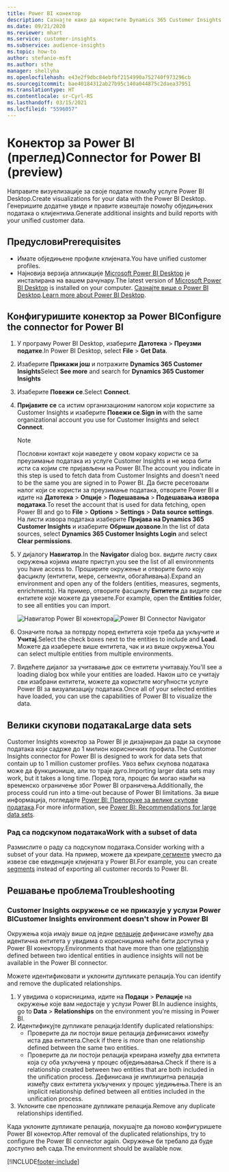 ```yaml
---
title: Power BI конектор
description: Сазнајте како да користите Dynamics 365 Customer Insights конектор у услузи Power BI.
ms.date: 09/21/2020
ms.reviewer: mhart
ms.service: customer-insights
ms.subservice: audience-insights
ms.topic: how-to
author: stefanie-msft
ms.author: sthe
manager: shellyha
ms.openlocfilehash: e43e2f9dbc84ebfbf2154990a752740f973296cb
ms.sourcegitcommit: bae40184312ab27b95c140a044875c2daea37951
ms.translationtype: HT
ms.contentlocale: sr-Cyrl-RS
ms.lasthandoff: 03/15/2021
ms.locfileid: "5596057"
---
```

# <a name="connector-for-power-bi-preview"></a><span data-ttu-id="56763-103">Конектор за Power BI (преглед)</span><span class="sxs-lookup"><span data-stu-id="56763-103">Connector for Power BI (preview)</span></span>

<span data-ttu-id="56763-104">Направите визуелизације за своје податке помоћу услуге Power BI Desktop.</span><span class="sxs-lookup"><span data-stu-id="56763-104">Create visualizations for your data with the Power BI Desktop.</span></span> <span data-ttu-id="56763-105">Генеришите додатне увиде и правите извештаје помоћу обједињених података о клијентима.</span><span class="sxs-lookup"><span data-stu-id="56763-105">Generate additional insights and build reports with your unified customer data.</span></span>

## <a name="prerequisites"></a><span data-ttu-id="56763-106">Предуслови</span><span class="sxs-lookup"><span data-stu-id="56763-106">Prerequisites</span></span>

- <span data-ttu-id="56763-107">Имате обједињене профиле клијената.</span><span class="sxs-lookup"><span data-stu-id="56763-107">You have unified customer profiles.</span></span>
- <span data-ttu-id="56763-108">Најновија верзија апликације [Microsoft Power BI Desktop](https://powerbi.microsoft.com/desktop/) је инсталирана на вашем рачунару.</span><span class="sxs-lookup"><span data-stu-id="56763-108">The latest version of [Microsoft Power BI Desktop](https://powerbi.microsoft.com/desktop/) is installed on your computer.</span></span> <span data-ttu-id="56763-109">[Сазнајте више о Power BI Desktop](/power-bi/desktop-what-is-desktop).</span><span class="sxs-lookup"><span data-stu-id="56763-109">[Learn more about Power BI Desktop](/power-bi/desktop-what-is-desktop).</span></span>

## <a name="configure-the-connector-for-power-bi"></a><span data-ttu-id="56763-110">Конфигуришите конектор за Power BI</span><span class="sxs-lookup"><span data-stu-id="56763-110">Configure the connector for Power BI</span></span>

1. <span data-ttu-id="56763-111">У програму Power BI Desktop, изаберите **Датотека** > **Преузми податке**.</span><span class="sxs-lookup"><span data-stu-id="56763-111">In Power BI Desktop, select **File** > **Get Data**.</span></span>

1. <span data-ttu-id="56763-112">Изаберите **Прикажи још** и потражите **Dynamics 365 Customer Insights**</span><span class="sxs-lookup"><span data-stu-id="56763-112">Select **See more** and search for **Dynamics 365 Customer Insights**</span></span>

1. <span data-ttu-id="56763-113">Изаберите **Повежи се**.</span><span class="sxs-lookup"><span data-stu-id="56763-113">Select **Connect**.</span></span>

1. <span data-ttu-id="56763-114">**Пријавите се** са истим организационим налогом који користите за Customer Insights и изаберите **Повежи се**.</span><span class="sxs-lookup"><span data-stu-id="56763-114">**Sign in** with the same organizational account you use for Customer Insights and select **Connect**.</span></span>
   > [!NOTE]
   > <span data-ttu-id="56763-115">Пословни контакт који наведете у овом кораку користи се за преузимање података из услуге Customer Insights и не мора бити исти са којим сте пријављени на Power BI.</span><span class="sxs-lookup"><span data-stu-id="56763-115">The account you indicate in this step is used to fetch data from Customer Insights and doesn't need to be the same you are signed in to Power BI.</span></span> <span data-ttu-id="56763-116">Да бисте ресетовали налог који се користи за преузимање података, отворите Power BI и идите на **Датотека** > **Опције** > **Подешавања** > **Подешавања извора података**.</span><span class="sxs-lookup"><span data-stu-id="56763-116">To reset the account that is used for data fetching, open Power BI and go to **File** > **Options** > **Settings** > **Data source settings**.</span></span> <span data-ttu-id="56763-117">На листи извора података изаберите **Пријава на Dynamics 365 Customer Insights** и изаберите **Обриши дозволе**.</span><span class="sxs-lookup"><span data-stu-id="56763-117">In the list of data sources, select **Dynamics 365 Customer Insights Login** and select **Clear permissions**.</span></span>  

1. <span data-ttu-id="56763-118">У дијалогу **Навигатор**.</span><span class="sxs-lookup"><span data-stu-id="56763-118">In the **Navigator** dialog box.</span></span> <span data-ttu-id="56763-119">видите листу свих окружења којима имате приступ.</span><span class="sxs-lookup"><span data-stu-id="56763-119">you see the list of all environments you have access to.</span></span> <span data-ttu-id="56763-120">Проширите окружење и отворите било коју фасциклу (ентитети, мере, сегменти, обогаћивања).</span><span class="sxs-lookup"><span data-stu-id="56763-120">Expand an environment and open any of the folders (entities, measures, segments, enrichments).</span></span> <span data-ttu-id="56763-121">На пример, отворите фасциклу **Ентитети** да видите све ентитете које можете да увезете.</span><span class="sxs-lookup"><span data-stu-id="56763-121">For example, open the **Entities** folder, to see all entities you can import.</span></span>

   <span data-ttu-id="56763-122">![Навигатор Power BI конектора](media/power-bi-navigator.png "Навигатор Power BI конектора")</span><span class="sxs-lookup"><span data-stu-id="56763-122">![Power BI Connector Navigator](media/power-bi-navigator.png "Power BI Connector Navigator")</span></span>

1. <span data-ttu-id="56763-123">Означите поља за потврду поред ентитета које треба да укључите и **Учитај**.</span><span class="sxs-lookup"><span data-stu-id="56763-123">Select the check boxes next to the entities to include and **Load**.</span></span> <span data-ttu-id="56763-124">Можете да изаберете више ентитета, чак и из више окружења.</span><span class="sxs-lookup"><span data-stu-id="56763-124">You can select multiple entities from multiple environments.</span></span>

1. <span data-ttu-id="56763-125">Видећете дијалог за учитавање док се ентитети учитавају.</span><span class="sxs-lookup"><span data-stu-id="56763-125">You'll see a loading dialog box while your entities are loaded.</span></span> <span data-ttu-id="56763-126">Након што се учитају сви изабрани ентитети, можете да користите могућности услуге Power BI за визуализацију података.</span><span class="sxs-lookup"><span data-stu-id="56763-126">Once all of your selected entities have loaded, you can use the capabilities of Power BI to visualize the data.</span></span>

## <a name="large-data-sets"></a><span data-ttu-id="56763-127">Велики скупови података</span><span class="sxs-lookup"><span data-stu-id="56763-127">Large data sets</span></span>

<span data-ttu-id="56763-128">Customer Insights конектор за Power BI је дизајниран да ради за скупове података који садрже до 1 милион корисничких профила.</span><span class="sxs-lookup"><span data-stu-id="56763-128">The Customer Insights connector for Power BI is designed to work for data sets that contain up to 1 million customer profiles.</span></span> <span data-ttu-id="56763-129">Увоз већих скупова података може да функционише, али то траје дуго.</span><span class="sxs-lookup"><span data-stu-id="56763-129">Importing larger data sets may work, but it takes a long time.</span></span> <span data-ttu-id="56763-130">Поред тога, процес би могао наићи на временско ограничење због Power BI ограничења.</span><span class="sxs-lookup"><span data-stu-id="56763-130">Additionally, the process could run into a time-out because of Power BI limitations.</span></span> <span data-ttu-id="56763-131">За више информација, погледајте [Power BI: Препоруке за велике скупове података](/power-bi/admin/service-premium-what-is#large-datasets).</span><span class="sxs-lookup"><span data-stu-id="56763-131">For more information, see [Power BI: Recommendations for large data sets](/power-bi/admin/service-premium-what-is#large-datasets).</span></span> 

### <a name="work-with-a-subset-of-data"></a><span data-ttu-id="56763-132">Рад са подскупом података</span><span class="sxs-lookup"><span data-stu-id="56763-132">Work with a subset of data</span></span>

<span data-ttu-id="56763-133">Размислите о раду са подскупом података.</span><span class="sxs-lookup"><span data-stu-id="56763-133">Consider working with a subset of your data.</span></span> <span data-ttu-id="56763-134">На пример, можете да креирате[ сегменте](segments.md) уместо да извезе све евиденције клијената у Power BI.</span><span class="sxs-lookup"><span data-stu-id="56763-134">For example, you can create [segments](segments.md) instead of exporting all customer records to Power BI.</span></span>

## <a name="troubleshooting"></a><span data-ttu-id="56763-135">Решавање проблема</span><span class="sxs-lookup"><span data-stu-id="56763-135">Troubleshooting</span></span>

### <a name="customer-insights-environment-doesnt-show-in-power-bi"></a><span data-ttu-id="56763-136">Customer Insights окружење се не приказује у услузи Power BI</span><span class="sxs-lookup"><span data-stu-id="56763-136">Customer Insights environment doesn't show in Power BI</span></span>

<span data-ttu-id="56763-137">Окружења која имају више од једне [релације](relationships.md) дефинисане између два идентична ентитета у увидима о корисницима неће бити доступна у Power BI конектору.</span><span class="sxs-lookup"><span data-stu-id="56763-137">Environments that have more than one [relationship](relationships.md) defined between two identical entities in audience insights will not be available in the Power BI connector.</span></span>

<span data-ttu-id="56763-138">Можете идентификовати и уклонити дупликате релација.</span><span class="sxs-lookup"><span data-stu-id="56763-138">You can identify and remove the duplicated relationships.</span></span>

1. <span data-ttu-id="56763-139">У увидима о корисницима, идите на **Подаци** > **Релације** на окружење које вам недостаје у услузи Power BI.</span><span class="sxs-lookup"><span data-stu-id="56763-139">In audience insights, go to **Data** > **Relationships** on the environment you're missing in Power BI.</span></span>
2. <span data-ttu-id="56763-140">Идентификујте дупликате релација:</span><span class="sxs-lookup"><span data-stu-id="56763-140">Identify duplicated relationships:</span></span>
   - <span data-ttu-id="56763-141">Проверите да ли постоји више релација дефинисаних између иста два ентитета.</span><span class="sxs-lookup"><span data-stu-id="56763-141">Check if there is more than one relationship defined between the same two entities.</span></span>
   - <span data-ttu-id="56763-142">Проверите да ли постоји релација креирана између два ентитета која су оба укључена у процес обједињавања.</span><span class="sxs-lookup"><span data-stu-id="56763-142">Check if there is a relationship created between two entities that are both included in the unification process.</span></span> <span data-ttu-id="56763-143">Дефинисана је имплицитна релација између свих ентитета укључених у процес уједињења.</span><span class="sxs-lookup"><span data-stu-id="56763-143">There is an implicit relationship defined between all entities included in the unification process.</span></span>
3. <span data-ttu-id="56763-144">Уклоните све препознате дупликате релација.</span><span class="sxs-lookup"><span data-stu-id="56763-144">Remove any duplicate relationships identified.</span></span>

<span data-ttu-id="56763-145">Када уклоните дупликате релација, покушајте да поново конфигуришете Power BI конектор.</span><span class="sxs-lookup"><span data-stu-id="56763-145">After removal of the duplicated relationships, try to configure the Power BI connector again.</span></span> <span data-ttu-id="56763-146">Окружење би требало да буде доступно већ сада.</span><span class="sxs-lookup"><span data-stu-id="56763-146">The environment should be available now.</span></span>

[!INCLUDE[footer-include](../includes/footer-banner.md)]